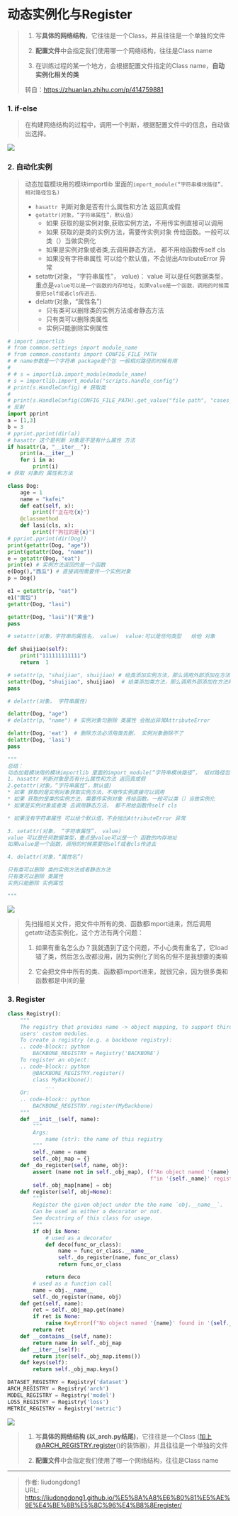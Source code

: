 # 动态实例化与Register


> 1. 写**具体的网络结构**，它往往是一个Class，并且往往是一个单独的文件
>
> 2. **配置文件**中会指定我们使用哪一个网络结构，往往是Class name
>
> 3. 在训练过程的某一个地方，会根据配置文件指定的Class name，**自动实例化相关的类**
>
> 转自：https://zhuanlan.zhihu.com/p/414759881

### 1. if-else

> 在构建网络结构的过程中，调用一个判断，根据配置文件中的信息，自动做出选择。

![](https://gitee.com/github-25970295/blogpictureV2/raw/master/image-20211023162738614.png)

### 2. 自动化实例

> 动态加载模块用的模块importlib 里面的`import_module(“字符串模块路径”， 相对路径包名)`
>
> - `hasattr `判断对象是否有什么属性和方法 返回真或假
> - `getattr(对象，“字符串属性”，默认值)`
>   - 如果 获取的是实例对象,获取实例方法，不用传实例直接可以调用
>   - 如果 获取的是类的实例方法，需要传实例对象 传给函数。一般可以类（）当做实例化
>   - 如果是实例对象或者类,去调用静态方法， 都不用给函数传self cls
>   - 如果没有字符串属性 可以给个默认值，不会抛出AttributeError 异常
> - setattr(对象， “字符串属性”， value)： value 可以是任何数据类型，重点是`value可以是一个函数的内存地址`，`如果value是一个函数，调用的时候需要把self或者cls传进去`.
> - delattr(对象，“属性名”)
>   - 只有类可以删除类的实例方法或者静态方法
>   - 只有类可以删除类属性
>   - 实例只能删除实例属性

```python
# import importlib
# from common.settings import module_name
# from common.constants import CONFIG_FILE_PATH
# # name参数是一个字符串 package是个包 一般相对路径的时候有用
#
# # s = importlib.import_module(module_name)
# s = importlib.import_module("scripts.handle_config")
# print(s.HandleConfig) # 获取类
#
# print(s.HandleConfig(CONFIG_FILE_PATH).get_value("file path", "cases_path"))
# 反射
import pprint
a = [1,3]
b = 3
# pprint.pprint(dir(a))
# hasattr 这个是判断 对象是不是有什么属性 方法
if hasattr(a, "__iter__"):
    print(a.__iter__)
    for i in a:
        print(i)
# 获取 对象的 属性和方法

class Dog:
    age = 1
    name = "kafei"
    def eat(self, x):
        print(f"正在吃{x}")
    @classmethod
    def lasi(cls, x):
        print(f"狗拉的是{x}")
# pprint.pprint(dir(Dog))
print(getattr(Dog, "age"))
print(getattr(Dog, "name"))
e = getattr(Dog, "eat")
print(e) # 实例方法返回的是一个函数
e(Dog(),"西瓜") # 直接调用需要传一个实例对象
p = Dog()

e1 = getattr(p, "eat")
e1("面包")
getattr(Dog, "lasi")

getattr(Dog, "lasi")("黄金")
pass

# setattr(对象，字符串的属性名， value)  value:可以是任何类型   给他 对象

def shuijiao(self):
    print("111111111111")
    return  1

# setattr(p, "shuijiao", shuijiao) # 给类添加实例方法，那么调用外部添加在方法时候必须把实力传给外部函数
setattr(Dog, "shuijiao", shuijiao)  # 给类添加类方法，那么调用外部添加在方法时候必须把类传给外部函数
pass

# delattr(对象， 字符串属性)

delattr(Dog, "age")
# delattr(p, "name") # 实例对象匀删除 类属性 会抛出异常AttributeError

delattr(Dog, 'eat')  # 删除方法必须用类去删， 实例对象删除不了
delattr(Dog, 'lasi')
pass

"""
总结：
动态加载模块用的模块importlib 里面的import_module(“字符串模块路径”， 相对路径包名)
1. hasattr 判断对象是否有什么属性和方法 返回真或假
2.getattr(对象，“字符串属性”，默认值) 
* 如果 获取的是实例对象获取实例方法，不用传实例直接可以调用
* 如果 获取的是类的实例方法，需要传实例对象 传给函数。一般可以类（）当做实例化
* 如果是实例对象或者类 去调用静态方法， 都不用给函数传self cls

* 如果没有字符串属性 可以给个默认值，不会抛出AttributeError 异常

3. setattr(对象， “字符串属性”， value)
value 可以是任何数据类型，重点是value可以是一个 函数的内存地址
如果value是一个函数，调用的时候需要把self或者cls传进去

4. delattr(对象，“属性名”)

只有类可以删除 类的实例方法或者静态方法
只有类可以删除 类属性
实例只能删除 实例属性

"""
```

![](https://gitee.com/github-25970295/blogpictureV2/raw/master/image-20211023163743462.png)

> 先扫描相关文件，把文件中所有的类、函数都import进来，然后调用getattr动态实例化，这个方法有两个问题：
>
> 1. 如果有重名怎么办？我就遇到了这个问题，不小心类有重名了，它load错了类，然后怎么改都没用，因为实例化了同名的但不是我想要的类嘛
>
> 2. 它会把文件中所有的类、函数都import进来，就很冗余，因为很多类和函数都是中间的量

### 3. Register

```python
class Registry():
    """
    The registry that provides name -> object mapping, to support third-party
    users' custom modules.
    To create a registry (e.g. a backbone registry):
    .. code-block:: python
        BACKBONE_REGISTRY = Registry('BACKBONE')
    To register an object:
    .. code-block:: python
        @BACKBONE_REGISTRY.register()
        class MyBackbone():
            ...
    Or:
    .. code-block:: python
        BACKBONE_REGISTRY.register(MyBackbone)
    """
    def __init__(self, name):
        """
        Args:
            name (str): the name of this registry
        """
        self._name = name
        self._obj_map = {}
    def _do_register(self, name, obj):
        assert (name not in self._obj_map), (f"An object named '{name}' was already registered "
                                             f"in '{self._name}' registry!")
        self._obj_map[name] = obj
    def register(self, obj=None):
        """
        Register the given object under the the name `obj.__name__`.
        Can be used as either a decorator or not.
        See docstring of this class for usage.
        """
        if obj is None:
            # used as a decorator
            def deco(func_or_class):
                name = func_or_class.__name__
                self._do_register(name, func_or_class)
                return func_or_class

            return deco
        # used as a function call
        name = obj.__name__
        self._do_register(name, obj)
    def get(self, name):
        ret = self._obj_map.get(name)
        if ret is None:
            raise KeyError(f"No object named '{name}' found in '{self._name}' registry!")
        return ret
    def __contains__(self, name):
        return name in self._obj_map
    def __iter__(self):
        return iter(self._obj_map.items())
    def keys(self):
        return self._obj_map.keys()

DATASET_REGISTRY = Registry('dataset')
ARCH_REGISTRY = Registry('arch')
MODEL_REGISTRY = Registry('model')
LOSS_REGISTRY = Registry('loss')
METRIC_REGISTRY = Registry('metric')
```

![](https://gitee.com/github-25970295/blogpictureV2/raw/master/image-20211023164336359.png)

> 1. 写**具体的网络结构 (以_arch.py结尾)**，它往往是一个Class (加上@ARCH_REGISTRY.register()的装饰器)，并且往往是一个单独的文件
>
> 2. **配置文件**中会指定我们使用了哪一个网络结构，往往是Class name

---

> 作者: liudongdong1  
> URL: https://liudongdong1.github.io/%E5%8A%A8%E6%80%81%E5%AE%9E%E4%BE%8B%E5%8C%96%E4%B8%8Eregister/  

